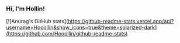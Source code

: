### Hi, I'm Hollin!

[![Anurag's GitHub stats](https://github-readme-stats.vercel.app/api?username=Hooollin&show_icons=true&theme=solarized-dark](https://github.com/Hooollin/github-readme-stats)
<!--
**Hooollin/Hooollin** is a ✨ _special_ ✨ repository because its `README.md` (this file) appears on your GitHub profile.

Here are some ideas to get you started:

- 🔭 I’m currently working on ...
- 🌱 I’m currently learning ...
- 👯 I’m looking to collaborate on ...
- 🤔 I’m looking for help with ...
- 💬 Ask me about ...
- 📫 How to reach me: ...
- 😄 Pronouns: ...
- ⚡ Fun fact: ...
-->
